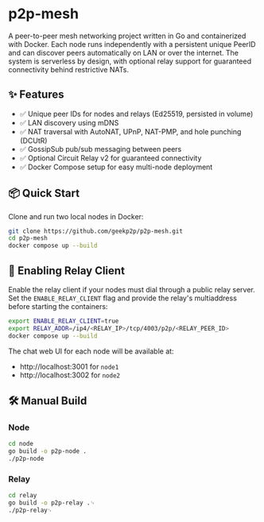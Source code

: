 # p2p-mesh

A peer-to-peer mesh networking project written in Go and containerized with Docker.
Each node runs independently with a persistent unique PeerID and can discover peers automatically on LAN or over the internet.
The system is serverless by design, with optional relay support for guaranteed connectivity behind restrictive NATs.

## ✨ Features
- ✅ Unique peer IDs for nodes and relays (Ed25519, persisted in volume)
- ✅ LAN discovery using mDNS
- ✅ NAT traversal with AutoNAT, UPnP, NAT-PMP, and hole punching (DCUtR)
- ✅ GossipSub pub/sub messaging between peers
- ✅ Optional Circuit Relay v2 for guaranteed connectivity
- ✅ Docker Compose setup for easy multi-node deployment

## 📦 Quick Start

Clone and run two local nodes in Docker:

```bash
git clone https://github.com/geekp2p/p2p-mesh.git
cd p2p-mesh
docker compose up --build
```

## 🔌 Enabling Relay Client

Enable the relay client if your nodes must dial through a public relay server. Set the
`ENABLE_RELAY_CLIENT` flag and provide the relay's multiaddress before starting the
containers:

```bash
export ENABLE_RELAY_CLIENT=true
export RELAY_ADDR=/ip4/<RELAY_IP>/tcp/4003/p2p/<RELAY_PEER_ID>
docker compose up --build
```

The chat web UI for each node will be available at:

- http://localhost:3001 for `node1`
- http://localhost:3002 for `node2`

## 🛠 Manual Build

### Node

```bash
cd node
go build -o p2p-node .
./p2p-node
```

### Relay

```bash
cd relay
go build -o p2p-relay .␊
./p2p-relay␊
```